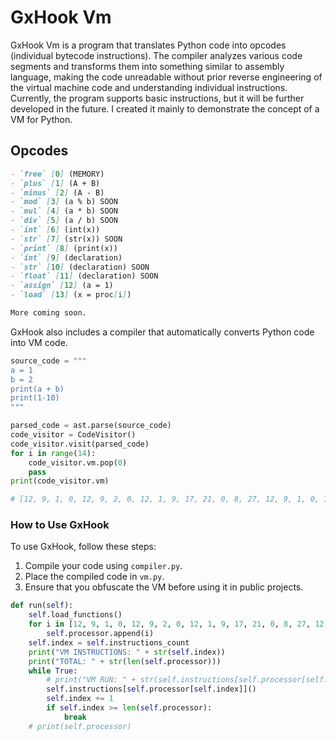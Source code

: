 # GxHook Vm

GxHook Vm is a program that translates Python code into opcodes (individual bytecode instructions). The compiler analyzes various code segments and transforms them into something similar to assembly language, making the code unreadable without prior reverse engineering of the virtual machine code and understanding individual instructions. Currently, the program supports basic instructions, but it will be further developed in the future. I created it mainly to demonstrate the concept of a VM for Python.

## Opcodes
```markdown
- `free` [0] (MEMORY)
- `plus` [1] (A + B)
- `minus` [2] (A - B)
- `mod` [3] (a % b) SOON
- `mul` [4] (a * b) SOON
- `div` [5] (a / b) SOON
- `int` [6] (int(x))
- `str` [7] (str(x)) SOON
- `print` [8] (print(x))
- `int` [9] (declaration)
- `str` [10] (declaration) SOON
- `float` [11] (declaration) SOON
- `assign` [12] (a = 1)
- `load` [13] (x = proc[i])

More coming soon.
```
GxHook also includes a compiler that automatically converts Python code into VM code.

```python
source_code = """
a = 1
b = 2
print(a + b)
print(1-10)
"""

parsed_code = ast.parse(source_code)
code_visitor = CodeVisitor()
code_visitor.visit(parsed_code)
for i in range(14):
    code_visitor.vm.pop(0)
    pass
print(code_visitor.vm)

# [12, 9, 1, 0, 12, 9, 2, 0, 12, 1, 9, 17, 21, 0, 8, 27, 12, 9, 1, 0, 12, 9, 10, 0, 12, 2, 9, 33, 37, 0, 8, 43]
```

### How to Use GxHook

To use GxHook, follow these steps:

1. Compile your code using `compiler.py`.
2. Place the compiled code in `vm.py`.
3. Ensure that you obfuscate the VM before using it in public projects.

```python
def run(self):
    self.load_functions()
    for i in [12, 9, 1, 0, 12, 9, 2, 0, 12, 1, 9, 17, 21, 0, 8, 27, 12, 9, 1, 0, 12, 9, 10, 0, 12, 2, 9, 33, 37, 0, 8, 43]:
        self.processor.append(i)
    self.index = self.instructions_count
    print("VM INSTRUCTIONS: " + str(self.index))
    print("TOTAL: " + str(len(self.processor)))
    while True:
        # print("VM RUN: " + str(self.instructions[self.processor[self.index]]), self.index)
        self.instructions[self.processor[self.index]]()
        self.index += 1
        if self.index >= len(self.processor):
            break
    # print(self.processor)
```

